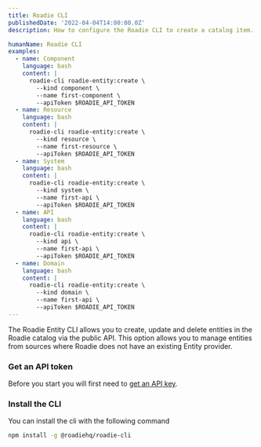 ```yaml
---
title: Roadie CLI
publishedDate: '2022-04-04T14:00:00.0Z'
description: How to configure the Roadie CLI to create a catalog item.

humanName: Roadie CLI
examples:
  - name: Component
    language: bash
    content: |
      roadie-cli roadie-entity:create \
        --kind component \
        --name first-component \
        --apiToken $ROADIE_API_TOKEN
  - name: Resource
    language: bash
    content: |
      roadie-cli roadie-entity:create \
        --kind resource \
        --name first-resource \
        --apiToken $ROADIE_API_TOKEN
  - name: System
    language: bash
    content: |
      roadie-cli roadie-entity:create \
        --kind system \
        --name first-api \
        --apiToken $ROADIE_API_TOKEN
  - name: API
    language: bash
    content: |
      roadie-cli roadie-entity:create \
        --kind api \
        --name first-api \
        --apiToken $ROADIE_API_TOKEN
  - name: Domain
    language: bash
    content: |
      roadie-cli roadie-entity:create \
        --kind domain \
        --name first-api \
        --apiToken $ROADIE_API_TOKEN
---
```


The Roadie Entity CLI allows you to create, update and delete entities in the Roadie catalog via the public API. This option allows you to manage entities from sources where Roadie does not have an existing Entity provider.

### Get an API token

Before you start you will first need to [get an API key](/docs/api/authorization/).

### Install the CLI

You can install the cli with the following command
```bash
npm install -g @roadiehq/roadie-cli
```
